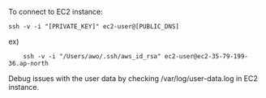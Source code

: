 To connect to EC2 instance: 

`ssh -v -i "[PRIVATE_KEY]" ec2-user@[PUBLIC_DNS]`

ex)

`    ssh -v -i "/Users/awo/.ssh/aws_id_rsa" ec2-user@ec2-35-79-199-36.ap-north`


Debug issues with the user data by checking /var/log/user-data.log in EC2 instance.